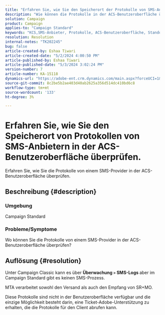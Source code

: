```yaml
---
title: "Erfahren Sie, wie Sie den Speicherort der Protokolle von SMS-Anbietern in der ACS-Benutzeroberfläche überprüfen."
description: "Wie können die Protokolle in der ACS-Benutzeroberfläche überprüft werden?"
solution: Campaign
product: Campaign
applies-to: "Campaign Standard"
keywords: "KCS,SMS-Anbieter, Protokolle, ACS-Benutzeroberfläche, Standort"
resolution: Resolution
internal-notes: "TK202245"
bug: false
article-created-by: Eshaa Tiwari
article-created-date: "5/2/2024 4:00:50 PM"
article-published-by: Eshaa Tiwari
article-published-date: "5/3/2024 3:02:24 PM"
version-number: 7
article-number: KA-15118
dynamics-url: "https://adobe-ent.crm.dynamics.com/main.aspx?forceUCI=1&pagetype=entityrecord&etn=knowledgearticle&id=10258f22-9d08-ef11-9f8a-6045bd006793"
source-git-commit: 8c2be5b2ae403d40ab2625a356d514dc410bd6c8
workflow-type: tm+mt
source-wordcount: '133'
ht-degree: 3%

---
```


# Erfahren Sie, wie Sie den Speicherort von Protokollen von SMS-Anbietern in der ACS-Benutzeroberfläche überprüfen.


Erfahren Sie, wie Sie die Protokolle von einem SMS-Provider in der ACS-Benutzeroberfläche überprüfen.

## Beschreibung {#description}


### <b>Umgebung</b>

Campaign Standard

### <b>Probleme/Symptome</b>

Wo können Sie die Protokolle von einem SMS-Provider in der ACS-Benutzeroberfläche überprüfen?


## Auflösung {#resolution}


Unter Campaign Classic kann es über <b>Überwachung `>`  SMS-Logs </b>aber im Campaign Standard gibt es keinen SMS-Prozess.

MTA verarbeitet sowohl den Versand als auch den Empfang von SR+MO.

Diese Protokolle sind nicht in der Benutzeroberfläche verfügbar und die einzige Möglichkeit besteht darin, eine Ticket-Adobe-Unterstützung zu erhalten, die die Protokolle für den Client abrufen kann.
